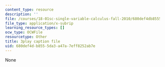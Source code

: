 ```yaml
---
content_type: resource
description: ''
file: /courses/18-01sc-single-variable-calculus-fall-2010/680def4db8555da3a47a7eff8252ab7e_rfx1x-2dwSI.vtt
file_type: application/x-subrip
learning_resource_types: []
ocw_type: OCWFile
resourcetype: Other
title: 3play caption file
uid: 680def4d-b855-5da3-a47a-7eff8252ab7e
---
```

None

